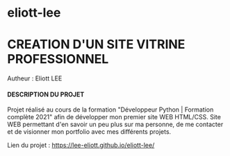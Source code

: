 # eliott-lee

# CREATION D'UN SITE VITRINE PROFESSIONNEL

Autheur : Eliott LEE

#### DESCRIPTION DU PROJET

Projet réalisé au cours de la formation "Développeur Python | Formation complète 2021" afin de développer mon premier site WEB HTML/CSS. Site WEB permettant d'en savoir un peu plus sur ma personne, de me contacter et de visionner mon portfolio avec mes différents projets.

Lien du projet : https://lee-eliott.github.io/eliott-lee/
